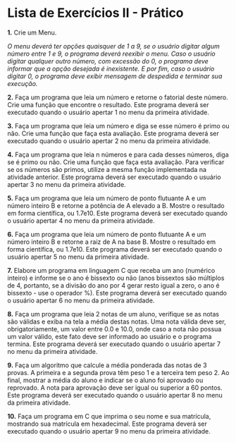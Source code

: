 # Lista de Exercícios II - Prático


**1.** Crie um Menu.

*O menu deverá ter opções quaisquer de 1 a 9, se o usuário digitar algum número entre 1 e 9, o programa deverá reexibir o menu.
Caso o usuário digitar qualquer outro número, com excessão do 0, o programa deve informar que a opção desejada é inexistente.
E por fim, caso o usuário digitar 0, o programa deve exibir mensagem de despedida e terminar sua execução.*


**2.** Faça um programa que leia um número e retorne o fatorial deste número. Crie uma função que encontre o resultado. Este programa deverá ser executado quando o usuário apertar 1 no menu da primeira atividade.



**3.** Faça um programa que leia um número e diga se esse número é primo ou não. Crie uma função que faça esta avaliação. Este programa deverá ser executado quando o usuário apertar 2 no menu da primeira atividade.



**4.** Faça um programa que leia n números e para cada desses números, diga se é primo ou não. Crie uma função que faça esta avaliação. Para verificar se os números são primos, utilize a mesma função implementada na atividade anterior. Este programa deverá ser executado quando o usuário apertar 3 no menu da primeira atividade.



**5.** Faça um programa que leia um número de ponto flutuante A e um número inteiro B e retorne a potência de A elevado a B. Mostre o resultado em forma científica, ou 1.7e10. Este programa deverá ser executado quando o usuário apertar 4 no menu da primeira atividade.



**6.** Faça um programa que leia um número de ponto flutuante A e um número inteiro B e retorne a raiz de A na base B. Mostre o resultado em forma científica, ou 1.7e10. Este programa deverá ser executado quando o usuário apertar 5 no menu da primeira atividade.



**7.** Elabore um programa em linguagem C que receba um ano (numérico inteiro) e informe se o ano é bissexto ou não (anos bissextos são múltiplos de 4, portanto, se a divisão do ano por 4 gerar resto igual a zero, o ano é bissexto - use o operador %). Este programa deverá ser executado quando o usuário apertar 6 no menu da primeira atividade.



**8.** Faça um programa que leia 2 notas de um aluno, verifique se as notas são válidas e exiba na tela a média destas notas. Uma nota válida deve ser, obrigatoriamente, um valor entre 0.0 e 10.0, onde caso a nota não possua um valor válido, este fato deve ser informado ao usuário e o programa termina. Este programa deverá ser executado quando o usuário apertar 7 no menu da primeira atividade.



**9.** Faça um algoritmo que calcule a média ponderada das notas de 3 provas. A primeira e a segunda prova têm peso 1 e a terceira tem peso 2. Ao final, mostrar a média do aluno e indicar se o aluno foi aprovado ou reprovado. A nota para aprovação deve ser igual ou superior a 60 pontos. Este programa deverá ser executado quando o usuário apertar 8 no menu da primeira atividade.



**10.** Faça um programa em C que imprima o seu nome e sua matrícula, mostrando sua matrícula em hexadecimal. Este programa deverá ser executado quando o usuário apertar 9 no menu da primeira atividade.
